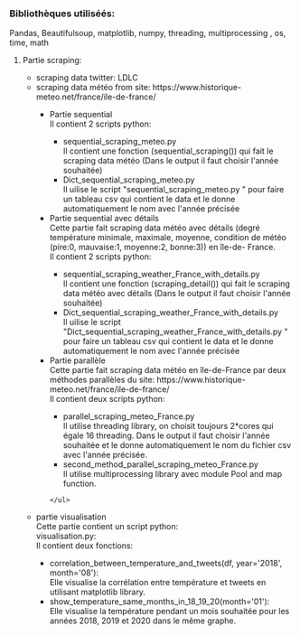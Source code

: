 <!DOCTYPE html>
<html>
<body>

<h3> Bibliothèques utiliséés:</h3> Pandas, Beautifulsoup, matplotlib, numpy, threading, multiprocessing , os, time, math <br/>
<ol>
  <li>Partie scraping: </li>
  <ul>
    <li>scraping data twitter: LDLC </li>
    <li>scraping data météo from site:  https://www.historique-meteo.net/france/ile-de-france/ </li>
    <ul>
      <li>Partie sequential</li>
      Il contient 2 scripts python: <br/>
      <ul>
        <li>sequential_scraping_meteo.py </li>
        Il contient une fonction (sequential_scraping()) qui fait le scraping data météo (Dans le output il faut choisir l'année souhaitée) <br/>
        <li> Dict_sequential_scraping_meteo.py </li> 
        Il uilise le script "sequential_scraping_meteo.py " pour faire un tableau csv qui contient le data et le donne automatiquement le nom avec l'année précisée
        </ul>
      <li>Partie sequential avec détails</li>
      Cette partie fait scraping data météo avec détails (degré température minimale, maximale, moyenne, condition de météo (pire:0, mauvaise:1, moyenne:2, bonne:3)) en île-de-         France. <br/>
      Il contient 2 scripts python:
      <ul>
        <li>sequential_scraping_weather_France_with_details.py</li>
        Il contient une fonction (scraping_detail()) qui fait le scraping data météo avec détails (Dans le output il faut choisir l'année souhaitée)
        <li>Dict_sequential_scraping_weather_France_with_details.py</li>
         Il uilise le script "Dict_sequential_scraping_weather_France_with_details.py " pour faire un tableau csv qui contient le data et le donne automatiquement le nom avec            l'année précisée
      </ul>
      <li>Partie parallèle</li>
      Cette partie fait scraping data météo en île-de-France par deux méthodes parallèles du site: https://www.historique-meteo.net/france/ile-de-france/ <br/>
      Il contient deux scripts python: <br/>
      <ul>
        <li>parallel_scraping_meteo_France.py</li> 
        Il utilise threading library, on choisit toujours 2*cores qui égale 16 threading. Dans le output il faut choisir l'année souhaitée et le donne automatiquement le nom             du fichier csv avec l'année précisée.
        <li>second_method_parallel_scraping_meteo_France.py</li> 
        Il utilise multiprocessing library avec module Pool and map function.
      </ul>

    </ul>
  </ul>
  <li>partie visualisation</li>
  Cette partie contient un script python:<br/>
  visualisation.py:  <br/>
  Il contient deux fonctions: 
  <ul>
  <li>correlation_between_temperature_and_tweets(df, year='2018', month='08'):</li>
  Elle visualise la corrélation entre température et tweets en utilisant matplotlib library.
  <li>show_temperature_same_months_in_18_19_20(month='01'):</li>
  Elle visualise la température pendant un mois souhaitée pour les années 2018, 2019 et 2020 dans le même graphe.
  </ul>
 
</ol>

                 
</body>
</html>
